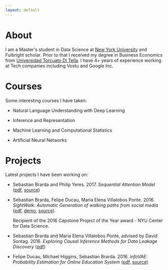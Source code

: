 ```yaml
---
layout: default
---
```


# [](#header-2)About
I am a Master's student in Data Science at [New York University](http://cds.nyu.edu/) and Fulbright scholar. Prior to that I received my degree in Business Economics from [Universidad Torcuato Di Tella](http://www.utdt.edu/). I have 4+ years of experience working at Tech companies including Vostu and Google Inc.

#  [](#header-2)Courses
Some interesting courses I have taken:

- Natural Language Understanding with Deep Learning

- Inference and Representation

- Machine Learning and Computational Statistics

- Artificial Neural Networks

# [](#header-2)Projects
Latest projects I have been working on:

- Sebastian Brarda and Philip Yeres. 2017. _Sequential Attention Model_ ([pdf](https://github.com/sb5518/sb5518.github.io/blob/master/Sequential_Attention.pdf), [source](https://github.com/pyeres/rc-cnn-dailymail))

- Sebastian Brarda, Felipe Ducau, Maria Elena Villalobos Ponte. 2016. _SightWalk: Automatic Generation of walking paths from social media_ ([pdf](https://github.com/fducau/sightwalk/blob/master/SightWalk_Final_Report.pdf), [demo](http://www.youtube.com/watch?v=GAvCeND9iRI), [source](https://github.com/fducau/sightwalk)). 

   Recipient of the 2016 Capstone Project of the Year award - NYU Center for Data Science.

- Sebastian Brarda and Maria Elena Villalobos Ponte, advised by David Sontag. 2016. _Exploring Causal Inference Methods for Data Leakage Discovery_ ([pdf](https://github.com/sb5518/sb5518.github.io/blob/master/Inference.pdf))

- Felipe Ducau, Michael Higgins, Sebastian Brarda. 2016. _infoVAE: Probability Estimation for Online Education System_ ([pdf](https://github.com/fducau/ML2016_EDU/blob/master/DS-GA-1003_Final_Project.pdf), [source](https://github.com/fducau/ML2016_EDU))
